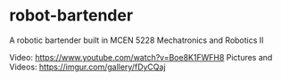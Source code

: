 # robot-bartender
A robotic bartender built in MCEN 5228 Mechatronics and Robotics II

Video: https://www.youtube.com/watch?v=Boe8K1FWFH8
Pictures and Videos: https://imgur.com/gallery/fDyCQaj
